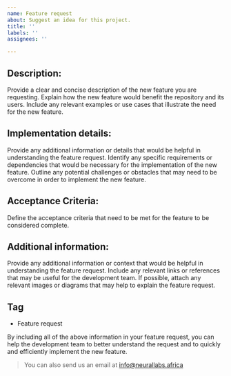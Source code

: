 ```yaml
---
name: Feature request
about: Suggest an idea for this project.
title: ''
labels: ''
assignees: ''

---
```


## Description:

Provide a clear and concise description of the new feature you are requesting.
Explain how the new feature would benefit the repository and its users.
Include any relevant examples or use cases that illustrate the need for the new feature.


## Implementation details:

Provide any additional information or details that would be helpful in understanding the feature request.
Identify any specific requirements or dependencies that would be necessary for the implementation of the new feature.
Outline any potential challenges or obstacles that may need to be overcome in order to implement the new feature.


## Acceptance Criteria:

Define the acceptance criteria that need to be met for the feature to be considered complete.


## Additional information:

Provide any additional information or context that would be helpful in understanding the feature request.
Include any relevant links or references that may be useful for the development team.
If possible, attach any relevant images or diagrams that may help to explain the feature request.


## Tag

* Feature request

By including all of the above information in your feature request, you can help the development team to better understand the request and to quickly and efficiently implement the new feature.

> You can also send us an email at info@neurallabs.africa
